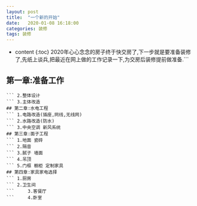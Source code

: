 ```yaml
---
layout: post
title:  "一个新的开始"
date:   2020-01-08 16:18:00
categories: 装修
tags: 装修
---
```


* content
{:toc}
2020年心心念念的房子终于快交房了,下一步就是要准备装修了,先纸上谈兵,把最近在网上做的工作记录一下,为交房后装修提前做准备.```	
## 第一章:准备工作
```	1.毛坯验房
```	2.整体设计
```	3.主体改造 
## 第二章:水电工程
```	1.电路改造(插座,网线,无线网)
```	2.水路改造(防水)  
```	3.中央空调 新风系统
## 第三章:面子工程
```	1.地面 瓷砖
```	2.隔音
```	3.腻子 墙面 
```	4.吊顶
```	5.门框 橱柜 定制家具
## 第四章:家具家电选择
```	1.厨房
```	2.卫生间											
``` 	3.客餐厅
``` 	4.卧室